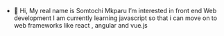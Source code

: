 - 👋 Hi, My real name is Somtochi Mkparu
 I’m interested in front end Web development
I am currently learning javascript so that i can  move on to web frameworks like react , angular and vue.js


<!---
wildcatmidnight883/wildcatmidnight883 is a ✨ special ✨ repository because its `README.md` (this file) appears on your GitHub profile.
You can click the Preview link to take a look at your changes.
--->
